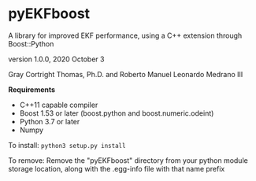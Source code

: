 pyEKFboost
========

A library for improved EKF performance, using a C++ extension through Boost::Python

version 1.0.0, 2020 October 3

Gray Cortright Thomas, Ph.D. and Roberto Manuel Leonardo Medrano III

**Requirements**

* C++11 capable compiler
* Boost 1.53 or later (boost.python and boost.numeric.odeint)
* Python 3.7 or later 
* Numpy
<!-- * Matplotlib -->

To install:
`python3 setup.py install` 

To remove:
Remove the "pyEKFboost" directory from your python module storage location, along with the .egg-info file with that name prefix
